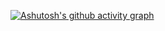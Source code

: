 [![Ashutosh's github activity graph](https://activity-graph.herokuapp.com/graph?username=hesolar&theme=material-palenight)](https://github.com/ashutosh00710/github-readme-activity-graph)

